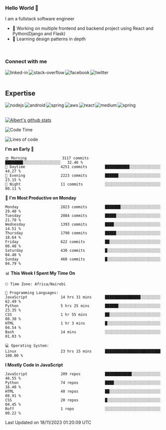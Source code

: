 

### Hello World 👋
I am a fullstack software engineer
- 🔭 Working on multiple frontend and backend project using React and Python(Django and Flask)
- 🌱 Learning design patterns in depth

<br>

### Connect with me

[<img align="left" alt="linked-in" src="https://img.shields.io/badge/linkedin-%230077B5.svg?&style=for-the-badge&logo=linkedin&logoColor=white" />](https://www.linkedin.com/in/albert-byrone/)

<!-- [<img align="left" alt="medium" src="https://img.shields.io/badge/medium-%2312100E.svg?&style=for-the-badge&logo=medium&logoColor=white" />](https://56faisal.medium.com/) -->

[<img align="left" alt="stack-overflow" src="https://img.shields.io/badge/stack%20overflow-FE7A16?logo=stack-overflow&logoColor=white&style=for-the-badge" />](https://stackoverflow.com/users/11916317/albert-byrone)

[<img align="left" alt="facebook" src="https://img.shields.io/badge/facebook-%231877F2.svg?&style=for-the-badge&logo=facebook&logoColor=white" />](https://web.facebook.com/albert.byrone.1/)

[<img align="left" alt="twitter" src="https://img.shields.io/badge/twitter-%231DA1F2.svg?&style=for-the-badge&logo=twitter&logoColor=white" />](https://twitter.com/byrone_albert)

<br>

<br>

## Expertise
<img align="left" alt="nodejs" src="https://img.shields.io/badge/python%20-%2343853D.svg?&style=for-the-badge&logo=node.js&logoColor=white" />
<img align="left" alt="android" src="https://img.shields.io/badge/Flask-3DDC84?logo=android&logoColor=white&style=for-the-badge" />
<img align="left" alt="spring" src="https://img.shields.io/badge/drf%20-%236DB33F.svg?&style=for-the-badge&logo=spring&logoColor=white" />
<img align="left" alt="aws" src="https://img.shields.io/badge/django%20AWS-%23232F3E?logo=amazon-aws&logoColor=white&style=for-the-badge" />
<img align="left" alt="react" src="https://img.shields.io/badge/react%20-%2320232a.svg?&style=for-the-badge&logo=react&logoColor=%2361DAFB" />
<img align="left" alt="medium" src="https://img.shields.io/badge/Angular-%23316192.svg?&style=for-the-badge&logo=postgresql&logoColor=white" />
<img align="left" alt="spring" src="https://img.shields.io/badge/Javascript%20-%236DB33F.svg?&style=for-the-badge&logo=spring&logoColor=white" />
<br>
<br>


[![Albert's github stats](https://github-readme-stats.vercel.app/api?username=Albert-Byrone&count_private=true&show_icons=true&theme=radical&hide_rank=false)](https://github.com/anuraghazra/github-readme-stats)

<!-- [![Top Langs](https://github-readme-stats.vercel.app/api/top-langs/?username=Albert-Byrone&layout=compact)](https://github.com/anuraghazra/github-readme-stats) -->

<!--
**Albert-Byrone/Albert-Byrone** is a ✨ _special_ ✨ repository because its `README.md` (this file) appears on your GitHub profile.

Here are some ideas to get you started:

- 🔭 I’m currently working on ...
- 🌱 I’m currently learning ...
- 👯 I’m looking to collaborate on ...
- 🤔 I’m looking for help with ...
- 💬 Ask me about ...
- 📫 How to reach me: ...
- 😄 Pronouns: ...
- ⚡ Fun fact: ...
-->


<!--START_SECTION:waka-->
![Code Time](http://img.shields.io/badge/Code%20Time-813%20hrs%2023%20mins-blue)

![Lines of code](https://img.shields.io/badge/From%20Hello%20World%20I%27ve%20Written-62.7%20million%20lines%20of%20code-blue)

**I'm an Early 🐤** 

```text
🌞 Morning                3117 commits        ████████░░░░░░░░░░░░░░░░░   32.46 % 
🌆 Daytime                4251 commits        ███████████░░░░░░░░░░░░░░   44.27 % 
🌃 Evening                2223 commits        ██████░░░░░░░░░░░░░░░░░░░   23.15 % 
🌙 Night                  11 commits          ░░░░░░░░░░░░░░░░░░░░░░░░░   00.11 % 
```
📅 **I'm Most Productive on Monday** 

```text
Monday                   2823 commits        ███████░░░░░░░░░░░░░░░░░░   29.40 % 
Tuesday                  2084 commits        █████░░░░░░░░░░░░░░░░░░░░   21.70 % 
Wednesday                1393 commits        ████░░░░░░░░░░░░░░░░░░░░░   14.51 % 
Thursday                 1790 commits        █████░░░░░░░░░░░░░░░░░░░░   18.64 % 
Friday                   622 commits         ██░░░░░░░░░░░░░░░░░░░░░░░   06.48 % 
Saturday                 430 commits         █░░░░░░░░░░░░░░░░░░░░░░░░   04.48 % 
Sunday                   460 commits         █░░░░░░░░░░░░░░░░░░░░░░░░   04.79 % 
```


📊 **This Week I Spent My Time On** 

```text
🕑︎ Time Zone: Africa/Nairobi

💬 Programming Languages: 
JavaScript               14 hrs 31 mins      ████████████████░░░░░░░░░   62.49 % 
Python                   5 hrs 25 mins       ██████░░░░░░░░░░░░░░░░░░░   23.35 % 
CSS                      1 hr 55 mins        ██░░░░░░░░░░░░░░░░░░░░░░░   08.30 % 
HTML                     1 hr 3 mins         █░░░░░░░░░░░░░░░░░░░░░░░░   04.54 % 
Bash                     14 mins             ░░░░░░░░░░░░░░░░░░░░░░░░░   01.03 % 

💻 Operating System: 
Linux                    23 hrs 15 mins      █████████████████████████   100.00 % 
```

**I Mostly Code in JavaScript** 

```text
JavaScript               209 repos           ████████████░░░░░░░░░░░░░   46.55 % 
Python                   74 repos            ████░░░░░░░░░░░░░░░░░░░░░   16.48 % 
HTML                     40 repos            ██░░░░░░░░░░░░░░░░░░░░░░░   08.91 % 
CSS                      20 repos            █░░░░░░░░░░░░░░░░░░░░░░░░   04.45 % 
Roff                     1 repo              ░░░░░░░░░░░░░░░░░░░░░░░░░   00.22 % 
```




 Last Updated on 18/11/2023 01:20:09 UTC
<!--END_SECTION:waka-->
